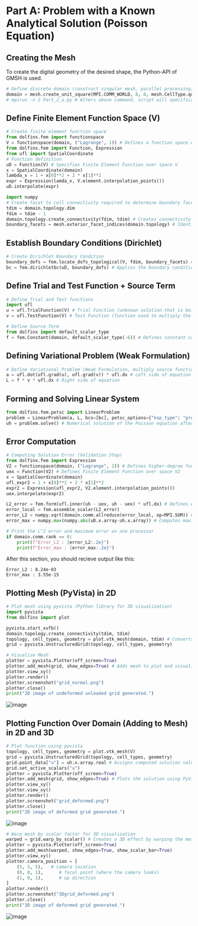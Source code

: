 # Part A: Problem with a Known Analytical Solution (Poisson Equation)

## Creating the Mesh
To create the digital geometry of the desired shape, the Python-API of GMSH is used.

```python
# Define discrete domain (construct singular mesh, parallel processing)
domain = mesh.create_unit_square(MPI.COMM_WORLD, 8, 8, mesh.CellType.quadrilateral) # Creates a square mesh from 8 x 8 quadrilateral elements, mesh generation is distributed across all available processors
# mpirun -n 2 Part_2_a.py # Alters above command, script will specifically use 2 processors
```

## Define Finite Element Function Space (V)

```python
# Create finite element function space
from dolfinx.fem import functionspace
V = functionspace(domain, ("Lagrange", 1)) # Defines a function space over the domain, using Langrange elements of degree 1 (piecewise linear elements)
from dolfinx.fem import Function, Expression
from ufl import SpatialCoordinate
# Function definition
uD = Function(V) # Specifies Finite Element Function over space V
x = SpatialCoordinate(domain)
lambda_x = 1 + x[0]**2 + 2 * x[1]**2
expr = Expression(lamda_x, V.element.interpolation_points())
uD.interpolate(expr)

import numpy
# Create facet to cell connectivity required to determine boundary facets
tdim = domain.topology.dim
fdim = tdim - 1
domain.topology.create_connectivity(fdim, tdim) # Creates connectivity between facets (faces of the mesh) and individual cells
boundary_facets = mesh.exterior_facet_indices(domain.topology) # Identifies the exterior boundary faces where boundary conditions will be applied
```

## Establish Boundary Conditions (Dirichlet)

```python
# Create Dirichlet Boundary Condition
boundary_dofs = fem.locate_dofs_topological(V, fdim, boundary_facets) # Finds the degrees of freedom on the boundary faces
bc = fem.dirichletbc(uD, boundary_dofs) # Applies the boundary conditions (where unknown function = uD) at the boundary
```

## Define Trial and Test Function + Source Term

```python
# Define Trial and Test functions
import ufl
u = ufl.TrialFunction(V) # Trial Function (unknown solution that is being solved for)
v = ufl.TestFunction(V) # Test Function (function used to multiply the actual function, used for weak formulation of the equation)

# Define Source Term
from dolfinx import default_scalar_type 
f = fem.Constant(domain, default_scalar_type(-6)) # Defines constant value for source term ((fx) = -6), used in the weak formulation
```

## Defining Variational Problem (Weak Formulation)

```python
# Define Variational Problem (Weak Formulation, multiply source function by test function)
a = ufl.dot(ufl.grad(u), ufl.grad(v)) * ufl.dx # Left side of equation
L = f * v * ufl.dx # Right side of equation
```

## Forming and Solving Linear System

```python
from dolfinx.fem.petsc import LinearProblem
problem = LinearProblem(a, L, bcs=[bc], petsc_options={"ksp_type": "preonly", "pc_type": "lu"}) # LinearProblem solves the linear system for the weak formuation (PETSc)
uh = problem.solve() # Numerical solution of the Poisson equation after solving the linear problem
```

## Error Computation

```python
# Computing Solution Error (Validation Step)
from dolfinx.fem import Expression
V2 = functionspace(domain, ("Lagrange", 2)) # Defines higher-degree function space (L^2 elements, degree 2 instead of degree 1) for the exact solution
uex = Function(V2) # Defines Finite Element Function over space V2
x = SpatialCoordinate(domain)
ufl_expr2 = 1 + x[0]**2 + 2 * x[1]**2
expr2 = Expression(ufl_expr2, V2.element.interpolation_points())
uex.interpolate(expr2)

L2_error = fem.form(ufl.inner(uh - uex, uh - uex) * ufl.dx) # Defines error in L^2 norm by the difference of the numerical solution (uh) and the exact solution (uex)
error_local = fem.assemble_scalar(L2_error)
error_L2 = numpy.sqrt(domain.comm.allreduce(error_local, op=MPI.SUM)) # Reduce error accross all processors (in parallel) by summing up the error from each processed run
error_max = numpy.max(numpy.abs(uD.x.array-uh.x.array)) # Computes maximum pointwise error between boundary condition and solution

# Print the L^2 error and maximum error on one processor
if domain.comm.rank == 0:
    print(f"Error_L2 : {error_L2:.2e}")
    print(f"Error_max : {error_max:.2e}")
```

After this section, you should recieve output like this:
```
Error_L2 : 8.24e-03
Error_max : 3.55e-15
```

## Plotting Mesh (PyVista) in 2D

```python
# Plot mesh using pyvista (Python library for 3D visualization)
import pyvista 
from dolfinx import plot

pyvista.start_xvfb()
domain.topology.create_connectivity(tdim, tdim)
topology, cell_types, geometry = plot.vtk_mesh(domain, tdim) # Converts mesh into plottable format for PyVista
grid = pyvista.UnstructuredGrid(topology, cell_types, geometry)

# Visualise Mesh
plotter = pyvista.Plotter(off_screen=True)
plotter.add_mesh(grid, show_edges=True) # Adds mesh to plot and visualizes it
plotter.view_xy()
plotter.render()
plotter.screenshot("grid_normal.png")
plotter.close()
print("2D image of undeformed unloaded grid generated.")
```

![image](https://github.com/user-attachments/assets/014a86e7-9c9a-4219-b54d-528038b6906c)


## Plotting Function Over Domain (Adding to Mesh) in 2D and 3D

```python
# Plot function using pyvista
topology, cell_types, geometry = plot.vtk_mesh(V) 
grid = pyvista.UnstructuredGrid(topology, cell_types, geometry)
grid.point_data["u"] = uh.x.array.real # Assigns computed solution values to the mesh
grid.set_active_scalars("u")
plotter = pyvista.Plotter(off_screen=True)
plotter.add_mesh(grid, show_edges=True) # Plots the solution using PyVista
plotter.view_xy()
plotter.view_xy()
plotter.render()
plotter.screenshot("grid_deformed.png")
plotter.close()
print("2D image of deformed grid generated.")
```

![image](https://github.com/user-attachments/assets/f55fee47-6d28-47be-a6f4-a6526d7ad2ed)


```python
# Warp mesh by scalar factor for 3D visualization
warped = grid.warp_by_scalar() # Creates a 3D effect by warping the mesh by the solution values
plotter = pyvista.Plotter(off_screen=True)
plotter.add_mesh(warped, show_edges=True, show_scalar_bar=True)
plotter.view_xy()
plotter.camera_position = [
    (5, 5, 5),   # camera location
    (0, 0, 1),      # focal point (where the camera looks)
    (1, 0, 1),      # up direction
]
plotter.render()
plotter.screenshot("3Dgrid_deformed.png")
plotter.close()
print("3D image of deformed grid generated.")
```

![image](https://github.com/user-attachments/assets/57eab18a-044b-449a-bc80-403cb5cbac82)
